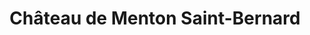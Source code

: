 ---
guid: "3280df3a9dc0"
title: "Château de Menton Saint-Bernard"
latlng: "45.864158, 6.203642"
videoId: "lISMMzahK-s" 
---